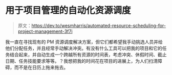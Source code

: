 # 用于项目管理的自动化资源调度

> 原文：<https://dev.to/wesmharris/automated-resource-scheduling-for-project-management-3f7i>

我一直在寻找现有的 PM 资源调度解决方案，但它们都希望我手动挑选人员并给他们分配任务，并且经常手动解决冲突。有没有什么工具可以把我的项目和它的任务结合起来，并自动生成一个跨越所有资源的时间表，考虑冲突、休假时间、截止日期、任务技能要求等等。？我想把我的时间花在项目的进展上，为人们扫清障碍，而不是在日历上拖来拖去。